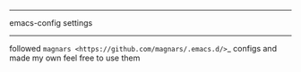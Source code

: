 *********************
emacs-config settings
*********************

followed `magnars <https://github.com/magnars/.emacs.d/>`_ configs and made my own
feel free to use them

